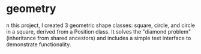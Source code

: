# geometry
n this project, I created 3 geometric shape classes: square, circle, and circle in a square, derived from a Position class. It solves the "diamond problem" (inheritance from shared ancestors) and includes a simple text interface to demonstrate functionality.

